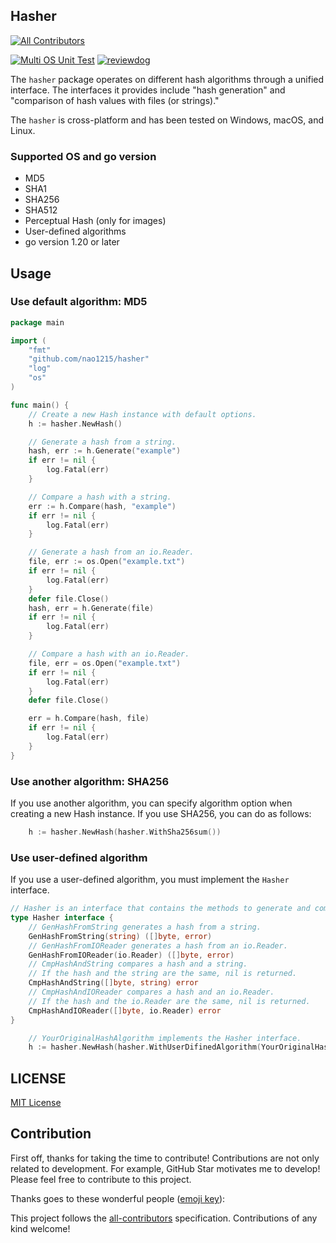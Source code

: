 ## Hasher
<!-- ALL-CONTRIBUTORS-BADGE:START - Do not remove or modify this section -->
[![All Contributors](https://img.shields.io/badge/all_contributors-0-orange.svg?style=flat-square)](#contributors-)
<!-- ALL-CONTRIBUTORS-BADGE:END -->
[![Multi OS Unit Test](https://github.com/nao1215/hasher/actions/workflows/unit_test.yml/badge.svg)](https://github.com/nao1215/hasher/actions/workflows/unit_test.yml)
[![reviewdog](https://github.com/nao1215/hasher/actions/workflows/reviewdog.yml/badge.svg)](https://github.com/nao1215/hasher/actions/workflows/reviewdog.yml)

The `hasher` package operates on different hash algorithms through a unified interface. The interfaces it provides include "hash generation" and "comparison of hash values with files (or strings)."

The `hasher` is cross-platform and has been tested on Windows, macOS, and Linux.

### Supported OS and go version

- MD5
- SHA1
- SHA256
- SHA512
- Perceptual Hash (only for images) 
- User-defined algorithms
- go version 1.20 or later

## Usage

### Use default algorithm: MD5

```go
package main

import (
	"fmt"
	"github.com/nao1215/hasher"
	"log"
	"os"
)

func main() {
	// Create a new Hash instance with default options.
	h := hasher.NewHash()

	// Generate a hash from a string.
	hash, err := h.Generate("example")
	if err != nil {
	    log.Fatal(err)
	}

	// Compare a hash with a string.
	err := h.Compare(hash, "example")
	if err != nil {
	    log.Fatal(err)
	}

	// Generate a hash from an io.Reader.
	file, err := os.Open("example.txt")
	if err != nil {
	    log.Fatal(err)
	}
	defer file.Close()
	hash, err = h.Generate(file)
	if err != nil {
	    log.Fatal(err)
	}

	// Compare a hash with an io.Reader.
	file, err = os.Open("example.txt")
	if err != nil {
	    log.Fatal(err)
	}
	defer file.Close()

	err = h.Compare(hash, file)
	if err != nil {
	    log.Fatal(err)
	}
}
```

### Use another algorithm: SHA256

If you use another algorithm, you can specify algorithm option when creating a new Hash instance. If you use SHA256, you can do as follows:

```go
    h := hasher.NewHash(hasher.WithSha256sum())
```

### Use user-defined algorithm

If you use a user-defined algorithm, you must implement the `Hasher` interface.

```go
// Hasher is an interface that contains the methods to generate and compare hashes.
type Hasher interface {
	// GenHashFromString generates a hash from a string.
	GenHashFromString(string) ([]byte, error)
	// GenHashFromIOReader generates a hash from an io.Reader.
	GenHashFromIOReader(io.Reader) ([]byte, error)
	// CmpHashAndString compares a hash and a string.
	// If the hash and the string are the same, nil is returned.
	CmpHashAndString([]byte, string) error
	// CmpHashAndIOReader compares a hash and an io.Reader.
	// If the hash and the io.Reader are the same, nil is returned.
	CmpHashAndIOReader([]byte, io.Reader) error
}
```

```go
	// YourOriginalHashAlgorithm implements the Hasher interface.
	h := hasher.NewHash(hasher.WithUserDifinedAlgorithm(YourOriginalHashAlgorithm))
```

## LICENSE
[MIT License](./LICENSE)

## Contribution
First off, thanks for taking the time to contribute! Contributions are not only related to development. For example, GitHub Star motivates me to develop! Please feel free to contribute to this project.


Thanks goes to these wonderful people ([emoji key](https://allcontributors.org/docs/en/emoji-key)):

<!-- ALL-CONTRIBUTORS-LIST:START - Do not remove or modify this section -->
<!-- prettier-ignore-start -->
<!-- markdownlint-disable -->
<!-- markdownlint-restore -->
<!-- prettier-ignore-end -->
<!-- ALL-CONTRIBUTORS-LIST:END -->

This project follows the [all-contributors](https://github.com/all-contributors/all-contributors) specification. Contributions of any kind welcome!

